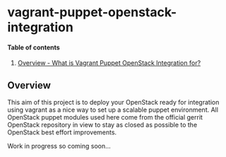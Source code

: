 vagrant-puppet-openstack-integration
====================================

#### Table of contents

1. [Overview - What is Vagrant Puppet OpenStack Integration for?](#Overview)


Overview
--------

This aim of this project is to deploy your OpenStack ready for integration using
vagrant as a nice way to set up a scalable puppet environment.
All OpenStack puppet modules used here come from the official gerrit OpenStack
repository in view to stay as closed as possible to the OpenStack best effort
improvements.

Work in progress so coming soon...
